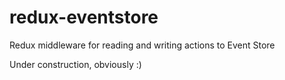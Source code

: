 # redux-eventstore
Redux middleware for reading and writing actions to Event Store

Under construction, obviously :)

